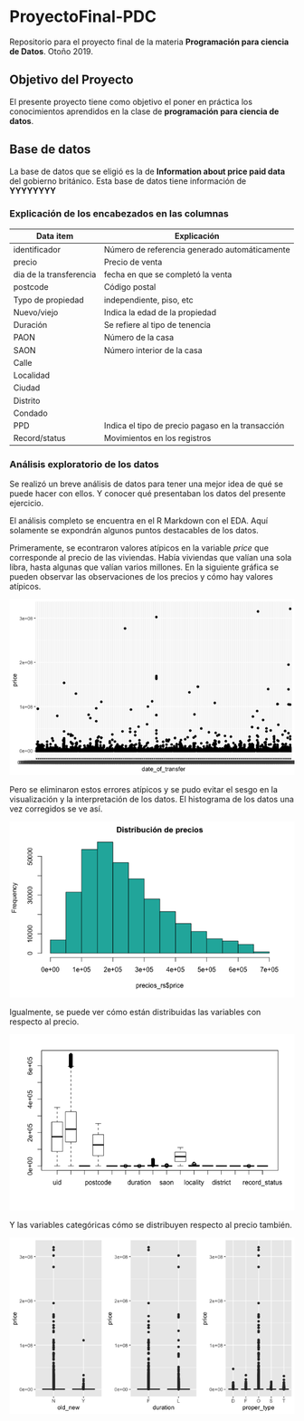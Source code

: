 # ProyectoFinal-PDC

Repositorio para el proyecto final de la materia **Programación para ciencia de Datos**. Otoño 2019.


## Objetivo del Proyecto 

El presente proyecto tiene como objetivo el poner en práctica los conocimientos aprendidos en la clase de **programación para ciencia de datos**. 

## Base de datos

La base de datos que se eligió es la de **Information about price paid data** del gobierno británico.
Esta base de datos tiene información de **YYYYYYYY**

### Explicación de los encabezados en las columnas

|         Data item     |      Explicación        |
|----------------------|------------------------|
|identificador          |Número de referencia generado automáticamente|
|precio                 |Precio de venta|
|dia de la transferencia|fecha en que se completó la venta|
|postcode|Código postal|
|Typo de propiedad|independiente, piso, etc|
|Nuevo/viejo|Indica la edad de la propiedad|
|Duración|Se refiere al tipo de tenencia|
|PAON|Número de la casa|
|SAON|Número interior de la casa|
|Calle|    |
|Localidad|    |
|Ciudad|     |
|Distrito|  |
|Condado|  |
|PPD|Indica el tipo de precio pagaso en la transacción|
|Record/status|Movimientos en los registros |

### Análisis exploratorio de los datos

Se realizó un breve análisis de datos para tener una mejor idea de qué se puede hacer con ellos. Y conocer qué presentaban
los datos del presente ejercicio. 

El análisis completo se encuentra en el R Markdown con el EDA. Aquí solamente se expondrán algunos puntos destacables de los
datos.

Primeramente, se econtraron valores atípicos en la variable *price* que corresponde al precio de las viviendas. Había viviendas que valían una sola libra, hasta algunas que valían varios millones. En la siguiente gráfica se pueden observar 
las observaciones de los precios y cómo hay valores atípicos. 

![Precio-tiempo](docs/000005.png)

Pero se eliminaron estos errores atípicos y se pudo evitar el sesgo en la visualización y la interpretación de los datos. 
El histograma de los datos una vez corregidos se ve así.

![Histograma arreglado](docs/00000f.png)

Igualmente, se puede ver cómo están distribuidas las variables con respecto al precio. 

![Box plot de variables](docs/boxplot_vars.png)

Y las variables categóricas cómo se distribuyen respecto al precio también. 

![variables categoricas](docs/000015.png)


